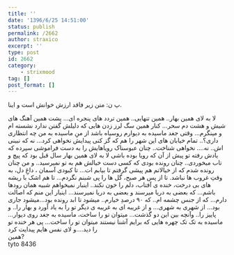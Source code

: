 ```yaml
---
title: ''
date: '1396/6/25 14:51:00'
status: publish
permalink: /2662
author: straxico
excerpt: ''
type: post
id: 2662
category:
    - strixmood
tag: []
post_format: []
---
```

پ ن: متن زیر فاقد ارزش خوانش است و اینا.

لا به لای همین بهار.. همین تنهایی.. همین تردد های پنجره ای… پشت همین آهنگ های شیش و هشت دم سحر… کنار همین سگ لرز زدن هایی که دلیلش گفتن ندارد نشسته ام و مینگرم… وقتی جغد ماسیده به دیوارم روسیاه باشد از منِ ماسیده به من چه انتظاری داری؟.. تمام خیابان های این شهر را هم که گز کنی پیدایش نخواهی کرد… نه که نبینی اش.. نه…. نخواهی شناخت.. چنان عبوسناک رویاهایش را به دست فراموشی سپرده که یادش رفته تو پیش از آن که رویا بوده باشی لا به لای همین بهار سال قبل بود که پیچ و تاب میخوردی.. چنان رونده بودی که کسی دست خیالش هم به تو نمیرسید.. و من چنان رونده شدم که از خیالاتم هم پیشی گرفتم تا بیابم ات… تا کبودی آسمان ‌، داغِ دل، به وقتِ غروب ها نباشد. تا از پس هر صبح، گل ها را پی شبنم نگردم… تا هم اشک با ریشه های بی درخت، خنده ی آفتاب، دلم را خون نکند.. اینبار نمیخواهم شبیه همان رودها باشم… که بعضی به دریا میرسند و بعضی به دریا نمیرسند… اینبار این منم که اصالت دارم… که از جنس چشمه ام.. که ۹۰ درصدِ خیارم.. میشود تا ابد رونده بود…میشود جاری بود… از شهری به شهری… و از غریبه ای به غریبه ی دیگر تو را به یاد آورد و بهار را.. و پاییز را.. وآنچه بین این دو گذشت… میتوان تو را ساخت، ماسیده به جغد روی دیوار… ماسیده به تک تک چهره هایی که برایم آشنا نیستند میتوان تو را ساخت… پی هر خنده تو را دید….و لای نفس هایم پیدایت کرد  
همین?  
tyto 8436